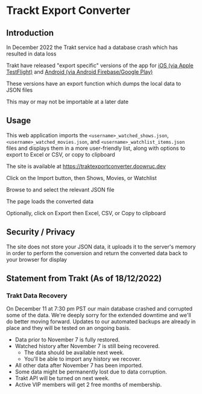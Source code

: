 # Trackt Export Converter

## Introduction

In December 2022 the Trakt service had a database crash which has resulted in data loss

Trakt have released "export specific" versions of the app for [iOS (via Apple TestFlight)](https://forums.trakt.tv/t/export-specific-version-ios-1-8-29/12691) and [Android (via Android Firebase/Google Play)](https://forums.trakt.tv/t/export-specific-version-android-0-7-3/12855)

These versions have an export function which dumps the local data to JSON files

This may or may not be importable at a later date

## Usage

This web application imports the `<username>_watched_shows.json`, `<username>_watched_movies.json`, and `<username>_watchlist_items.json` files and displays them in a more user-friendly list, along with options to export to Excel or CSV, or copy to clipboard

The site is available at https://traktexportconverter.doowruc.dev

Click on the Import button, then Shows, Movies, or Watchlist

Browse to and select the relevant JSON file

The page loads the converted data

Optionally, click on Export then Excel, CSV, or Copy to clipboard

## Security / Privacy

The site does not store your JSON data, it uploads it to the server's memory in order to perform the conversion and return the converted data back to your browser for display

## Statement from Trakt (As of 18/12/2022)

### Trakt Data Recovery
On December 11 at 7:30 pm PST our main database crashed and corrupted some of the data. We're deeply sorry for the extended downtime and we'll do better moving forward. Updates to our automated backups are already in place and they will be tested on an ongoing basis.
- Data prior to November 7 is fully restored.
- Watched history after November 7 is still being recovered.
  - The data should be available next week.
  - You'll be able to import any history we recover.
- All other data after November 7 has been imported.
- Some data might be permanently lost due to data corruption.
- Trakt API will be turned on next week.
- Active VIP members will get 2 free months of membership.


